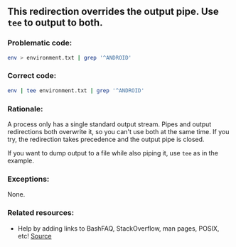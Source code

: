 ## This redirection overrides the output pipe. Use `tee` to output to both.

### Problematic code:

```sh
env > environment.txt | grep '^ANDROID'
```

### Correct code:

```sh
env | tee environment.txt | grep '^ANDROID'
```

### Rationale:

A process only has a single standard output stream. Pipes and output redirections both overwrite it, so you can't use both at the same time. If you try, the redirection takes precedence and the output pipe is closed.

If you want to dump output to a file while also piping it, use `tee` as in the example.

### Exceptions:

None.

### Related resources:

* Help by adding links to BashFAQ, StackOverflow, man pages, POSIX, etc!
[Source](https://github.com/koalaman/shellcheck/wiki/SC2260)

